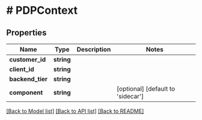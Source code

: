 # # PDPContext

## Properties

Name | Type | Description | Notes
------------ | ------------- | ------------- | -------------
**customer_id** | **string** |  |
**client_id** | **string** |  |
**backend_tier** | **string** |  |
**component** | **string** |  | [optional] [default to 'sidecar']

[[Back to Model list]](../../README.md#models) [[Back to API list]](../../README.md#endpoints) [[Back to README]](../../README.md)
